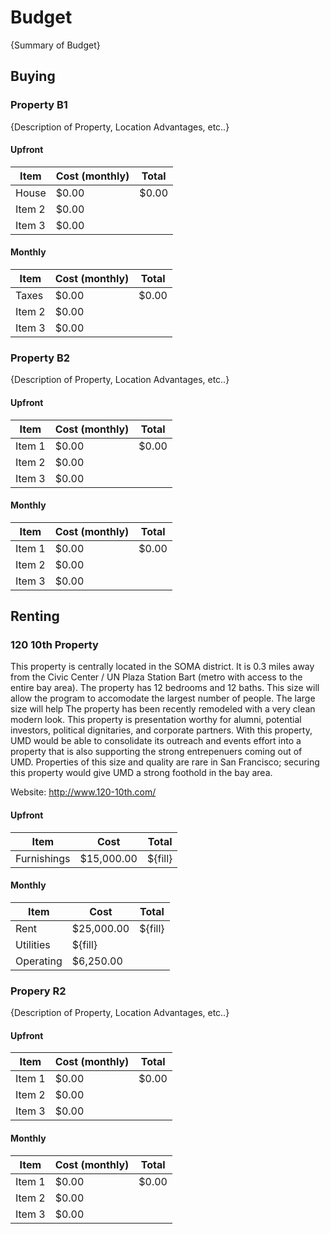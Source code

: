 # Budget

{Summary of Budget}

## Buying

### Property B1
{Description of Property, Location Advantages, etc..}

#### Upfront

| Item        	| Cost (monthly)  	| Total |
| ------------- | ----------------- | ----- |
| House   		| $0.00 			| $0.00
| Item 2   		| $0.00 			|
| Item 3   		| $0.00 			|

#### Monthly

| Item        	| Cost (monthly)  	| Total |
| ------------- | ----------------- | ----- |
| Taxes   		| $0.00 			| $0.00
| Item 2   		| $0.00 			|
| Item 3   		| $0.00 			|

### Property B2
{Description of Property, Location Advantages, etc..}

#### Upfront

| Item        	| Cost (monthly)  	| Total |
| ------------- | ----------------- | ----- |
| Item 1   		| $0.00 			| $0.00
| Item 2   		| $0.00 			|
| Item 3   		| $0.00 			|

#### Monthly

| Item        	| Cost (monthly)  	| Total |
| ------------- | ----------------- | ----- |
| Item 1   		| $0.00 			| $0.00
| Item 2   		| $0.00 			|
| Item 3   		| $0.00 			|

## Renting

### 120 10th Property

This property is centrally located in the SOMA district. It is 0.3 miles away from the Civic Center / UN Plaza Station Bart (metro with access to the entire bay area). The property has 12 bedrooms and 12 baths. This size will allow the program to accomodate the largest number of people. The large size will help  The property has been recently remodeled with a very clean modern look. This property is presentation worthy for alumni, potential investors, political dignitaries, and corporate partners. With this property, UMD would be able to consolidate its outreach and events effort into a property that is also supporting the strong entrepenuers coming out of UMD. Properties of this size and quality are rare in San Francisco; securing this property would give UMD a strong foothold in the bay area.

Website: http://www.120-10th.com/

#### Upfront

| Item        	| Cost 			 	| Total	 	|
| ------------- | ----------------- | --------- |
| Furnishings   | $15,000.00 		| ${fill} 	|

#### Monthly

| Item        	| Cost 			 	| Total	 	|
| ------------- | ----------------- | --------- |
| Rent   		| $25,000.00 		| ${fill} 	|
| Utilities		| ${fill} 			|
| Operating   	| $6,250.00 		|

### Propery R2
{Description of Property, Location Advantages, etc..}

#### Upfront

| Item        	| Cost (monthly)  	| Total |
| ------------- | ----------------- | ----- |
| Item 1   		| $0.00 			| $0.00
| Item 2   		| $0.00 			|
| Item 3   		| $0.00 			|

#### Monthly

| Item        	| Cost (monthly)  	| Total |
| ------------- | ----------------- | ----- |
| Item 1   		| $0.00 			| $0.00
| Item 2   		| $0.00 			|
| Item 3   		| $0.00 			|